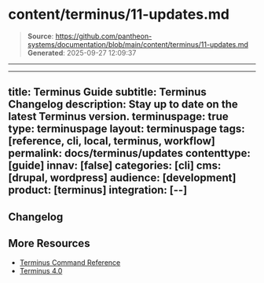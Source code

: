 # content/terminus/11-updates.md

> **Source**: https://github.com/pantheon-systems/documentation/blob/main/content/terminus/11-updates.md
> **Generated**: 2025-09-27 12:09:37

---

---
title: Terminus Guide
subtitle: Terminus Changelog
description: Stay up to date on the latest Terminus version.
terminuspage: true
type: terminuspage
layout: terminuspage
tags: [reference, cli, local, terminus, workflow]
permalink: docs/terminus/updates
contenttype: [guide]
innav: [false]
categories: [cli]
cms: [drupal, wordpress]
audience: [development]
product: [terminus]
integration: [--]
---

## Changelog

<Releases />

## More Resources

- [Terminus Command Reference](/terminus/commands)
- [Terminus 4.0](/terminus/updates)